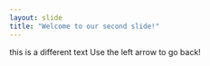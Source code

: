 ```yaml
---
layout: slide
title: "Welcome to our second slide!"
---
```

this is a different text
Use the left arrow to go back!
